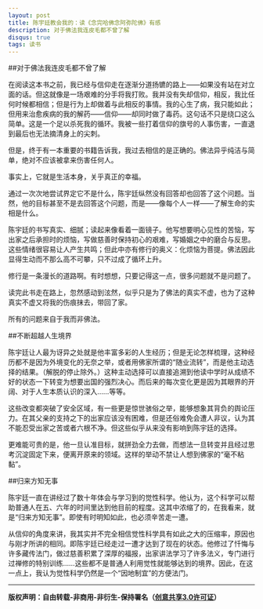 ```yaml
---
layout: post
title: 陈宇廷教会我的：读《念完哈佛念阿弥陀佛》有感
description: 对于佛法我连皮毛都不曾了解
disqus: true
tags: 读书
---
```


##对于佛法我连皮毛都不曾了解

在阅读这本书之前，我已经与信仰走在逐渐分道扬镳的路上——如果没有站在对立面的话。但这就像是一场艰难的分手将我打败。我并没有失却信仰，相反，我比任何时候都相信；但是行为上却做着与此相反的事情。我的心生了病，我只能如此；但用来治愈疾病的我的解药——信仰——却同时做了毒药。这句话不只是绕口这么简单。这是一个足以杀死我的循环。我被一些打着信仰的旗号的人事伤害，一直退到最后也无法摘清身上的尖刺。

但是，终于有一本重要的书籍告诉我，我过去相信的是正确的。佛法异乎纯洁与简单，绝对不应该被拿来伤害任何人。

事实上，它就是生活本身，关乎真正的幸福。

通过一次次地尝试界定它不是什么，陈宇廷纵然没有回答却也回答了这个问题。当然，他的目标甚至不是去回答这个问题，而是——像每个人一样——了解生命的实相是什么。

陈宇廷的书写真实、细腻；读起来像看着一面镜子。他写想要明心见性的苦恼，写出家之后承担时的烦恼，写做慈善时保持初心的艰难，写婚姻之中的磨合与反思。这些情绪很容易让人产生共鸣；但此中亦有修行的奥义：化烦恼为菩提。佛法因此显得生动而不那么高不可攀，只不过成了循环上升。

修行是一条漫长的道路啊。有时想想，只要记得这一点，很多问题就不是问题了。

读完此书走在路上，忽然感动到泫然，似乎只是为了佛法的真实不虚，也为了这种真实不虚又将我的伤痕抹去，带回了家。

所有的问题来自于我而非佛法。

##不断超越人生境界

陈宇廷让人最为讶异之处就是他丰富多彩的人生经历；但是无论怎样梳理，这种经历都不是因为外境变化的无奈之举，或者用佛家所谓的“随业流转”，而是他主动选择的结果。（解脱的停止除外。）这种主动选择可以直接追溯到他读中学时从成绩不好的状态一下转变为想要出国的强烈决心。而后来的每次变化更是因为其眼界的开阔、对于人生本质认识的深入……等等。

这些改变都突破了安全区域，有一些更是惊世骇俗之举，能够想象其背负的舆论压力。在其父亲的支持之下的出家应该没有困难，但是还俗难免会遭人非议，认为其不能忍受出家之苦或者六根不净。但这些似乎从来没有影响到陈宇廷的选择。

更难能可贵的是，他一旦认准目标，就拼劲全力去做，而想法一旦转变并且经过思考沉淀固定下来，便离开原来的领域。这样的举动不禁让人想到佛家的“毫不粘黏”。


##归来方知无事

陈宇廷一直在讲经过了数十年体会与学习到的觉性科学。他认为，这个科学可以帮助普通人在五、六年的时间里达到他目前的程度。这其中浓缩了的，在我看来，就是“归来方知无事”。即使有时明知如此，也必须辛苦走一遭。

从信仰的角度来讲，我其实并不完全相信觉性科学具有如此之大的压缩率，原因也与刚才所讲的相同。即陈宇廷已经走过一遭才达到了现在的状态。他修过了忏悔与许多藏传法门，做过慈善积累了深厚的福报，出家讲法学习了许多法义，专门进行过禅修的特别训练……这些都不是普通人利用觉性就能够达到的境界。因此，在这一点上，我认为觉性科学仍然是一个“因地制宜”的方便法门。

---
**版权声明：自由转载-非商用-非衍生-保持署名（[创意共享3.0许可证](https://creativecommons.org/licenses/by-nc-nd/3.0/deed.zh)）**